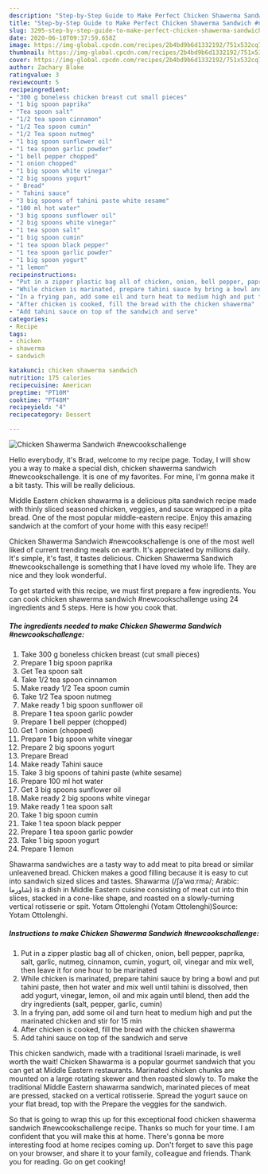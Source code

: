 ```yaml
---
description: "Step-by-Step Guide to Make Perfect Chicken Shawerma Sandwich #newcookschallenge"
title: "Step-by-Step Guide to Make Perfect Chicken Shawerma Sandwich #newcookschallenge"
slug: 3295-step-by-step-guide-to-make-perfect-chicken-shawerma-sandwich-newcookschallenge
date: 2020-06-10T09:37:59.658Z
image: https://img-global.cpcdn.com/recipes/2b4bd9b6d1332192/751x532cq70/chicken-shawerma-sandwich-newcookschallenge-recipe-main-photo.jpg
thumbnail: https://img-global.cpcdn.com/recipes/2b4bd9b6d1332192/751x532cq70/chicken-shawerma-sandwich-newcookschallenge-recipe-main-photo.jpg
cover: https://img-global.cpcdn.com/recipes/2b4bd9b6d1332192/751x532cq70/chicken-shawerma-sandwich-newcookschallenge-recipe-main-photo.jpg
author: Zachary Blake
ratingvalue: 3
reviewcount: 5
recipeingredient:
- "300 g boneless chicken breast cut small pieces"
- "1 big spoon paprika"
- "Tea spoon salt"
- "1/2 tea spoon cinnamon"
- "1/2 Tea spoon cumin"
- "1/2 Tea spoon nutmeg"
- "1 big spoon sunflower oil"
- "1 tea spoon garlic powder"
- "1 bell pepper chopped"
- "1 onion chopped"
- "1 big spoon white vinegar"
- "2 big spoons yogurt"
- " Bread"
- " Tahini sauce"
- "3 big spoons of tahini paste white sesame"
- "100 ml hot water"
- "3 big spoons sunflower oil"
- "2 big spoons white vinegar"
- "1 tea spoon salt"
- "1 big spoon cumin"
- "1 tea spoon black pepper"
- "1 tea spoon garlic powder"
- "1 big spoon yogurt"
- "1 lemon"
recipeinstructions:
- "Put in a zipper plastic bag all of chicken, onion, bell pepper, paprika, salt, garlic, nutmeg, cinnamon, cumin, yogurt, oil, vinegar and mix well, then leave it for one hour to be marinated"
- "While chicken is marinated, prepare tahini sauce by bring a bowl and put tahini paste, then hot water and mix well until tahini is dissolved, then add yogurt, vinegar, lemon, oil and mix again until blend, then add the dry ingredients (salt, pepper, garlic, cumin)"
- "In a frying pan, add some oil and turn heat to medium high and put the marinated chicken and stir for 15 min"
- "After chicken is cooked, fill the bread with the chicken shawerma"
- "Add tahini sauce on top of the sandwich and serve"
categories:
- Recipe
tags:
- chicken
- shawerma
- sandwich

katakunci: chicken shawerma sandwich 
nutrition: 175 calories
recipecuisine: American
preptime: "PT10M"
cooktime: "PT48M"
recipeyield: "4"
recipecategory: Dessert

---
```



![Chicken Shawerma Sandwich #newcookschallenge](https://img-global.cpcdn.com/recipes/2b4bd9b6d1332192/751x532cq70/chicken-shawerma-sandwich-newcookschallenge-recipe-main-photo.jpg)

Hello everybody, it's Brad, welcome to my recipe page. Today, I will show you a way to make a special dish, chicken shawerma sandwich #newcookschallenge. It is one of my favorites. For mine, I'm gonna make it a bit tasty. This will be really delicious.

Middle Eastern chicken shawarma is a delicious pita sandwich recipe made with thinly sliced seasoned chicken, veggies, and sauce wrapped in a pita bread. One of the most popular middle-eastern recipe. Enjoy this amazing sandwich at the comfort of your home with this easy recipe!!

Chicken Shawerma Sandwich #newcookschallenge is one of the most well liked of current trending meals on earth. It's appreciated by millions daily. It's simple, it's fast, it tastes delicious. Chicken Shawerma Sandwich #newcookschallenge is something that I have loved my whole life. They are nice and they look wonderful.


To get started with this recipe, we must first prepare a few ingredients. You can cook chicken shawerma sandwich #newcookschallenge using 24 ingredients and 5 steps. Here is how you cook that.

<!--inarticleads1-->

##### The ingredients needed to make Chicken Shawerma Sandwich #newcookschallenge:

1. Take 300 g boneless chicken breast (cut small pieces)
1. Prepare 1 big spoon paprika
1. Get Tea spoon salt
1. Take 1/2 tea spoon cinnamon
1. Make ready 1/2 Tea spoon cumin
1. Take 1/2 Tea spoon nutmeg
1. Make ready 1 big spoon sunflower oil
1. Prepare 1 tea spoon garlic powder
1. Prepare 1 bell pepper (chopped)
1. Get 1 onion (chopped)
1. Prepare 1 big spoon white vinegar
1. Prepare 2 big spoons yogurt
1. Prepare  Bread
1. Make ready  Tahini sauce
1. Take 3 big spoons of tahini paste (white sesame)
1. Prepare 100 ml hot water
1. Get 3 big spoons sunflower oil
1. Make ready 2 big spoons white vinegar
1. Make ready 1 tea spoon salt
1. Take 1 big spoon cumin
1. Take 1 tea spoon black pepper
1. Prepare 1 tea spoon garlic powder
1. Take 1 big spoon yogurt
1. Prepare 1 lemon


Shawarma sandwiches are a tasty way to add meat to pita bread or similar unleavened bread. Chicken makes a good filling because it is easy to cut into sandwich sized slices and tastes. Shawarma (/ʃəˈwɑːrmə/; Arabic: شاورما‎) is a dish in Middle Eastern cuisine consisting of meat cut into thin slices, stacked in a cone-like shape, and roasted on a slowly-turning vertical rotisserie or spit. Yotam Ottolenghi (Yotam Ottolenghi)Source: Yotam Ottolenghi. 

<!--inarticleads2-->

##### Instructions to make Chicken Shawerma Sandwich #newcookschallenge:

1. Put in a zipper plastic bag all of chicken, onion, bell pepper, paprika, salt, garlic, nutmeg, cinnamon, cumin, yogurt, oil, vinegar and mix well, then leave it for one hour to be marinated
1. While chicken is marinated, prepare tahini sauce by bring a bowl and put tahini paste, then hot water and mix well until tahini is dissolved, then add yogurt, vinegar, lemon, oil and mix again until blend, then add the dry ingredients (salt, pepper, garlic, cumin)
1. In a frying pan, add some oil and turn heat to medium high and put the marinated chicken and stir for 15 min
1. After chicken is cooked, fill the bread with the chicken shawerma
1. Add tahini sauce on top of the sandwich and serve


This chicken sandwich, made with a traditional Israeli marinade, is well worth the wait! Chicken Shawarma is a popular gourmet sandwich that you can get at Middle Eastern restaurants. Marinated chicken chunks are mounted on a large rotating skewer and then roasted slowly to. To make the traditional Middle Eastern shawarma sandwich, marinated pieces of meat are pressed, stacked on a vertical rotisserie. Spread the yogurt sauce on your flat bread, top with the Prepare the veggies for the sandwich. 

So that is going to wrap this up for this exceptional food chicken shawerma sandwich #newcookschallenge recipe. Thanks so much for your time. I am confident that you will make this at home. There's gonna be more interesting food at home recipes coming up. Don't forget to save this page on your browser, and share it to your family, colleague and friends. Thank you for reading. Go on get cooking!

